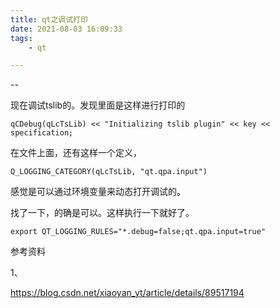 ```yaml
---
title: qt之调试打印
date: 2021-08-03 16:09:33
tags:
	- qt

---
```


--

现在调试tslib的。发现里面是这样进行打印的

```
qCDebug(qLcTsLib) << "Initializing tslib plugin" << key << specification;
```

在文件上面，还有这样一个定义，

```
Q_LOGGING_CATEGORY(qLcTsLib, "qt.qpa.input")
```

感觉是可以通过环境变量来动态打开调试的。

找了一下，的确是可以。这样执行一下就好了。

```
export QT_LOGGING_RULES="*.debug=false;qt.qpa.input=true"
```



参考资料

1、

https://blog.csdn.net/xiaoyan_yt/article/details/89517194